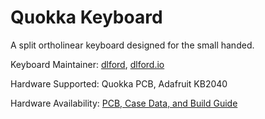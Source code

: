 # Quokka Keyboard

A split ortholinear keyboard designed for the small handed.

Keyboard Maintainer: [dlford](https://github.com/dlford/), [dlford.io](https://www.dlford.io)

Hardware Supported: Quokka PCB, Adafruit KB2040

Hardware Availability: [PCB, Case Data, and Build Guide](https://github.com/dlford/quokka)
